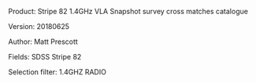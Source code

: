 
Product: Stripe 82 1.4GHz VLA Snapshot survey cross matches catalogue

Version: 20180625

Author: Matt Prescott

Fields: SDSS Stripe 82

Selection filter: 1.4GHZ RADIO
